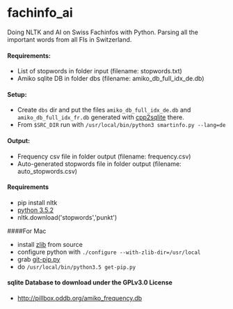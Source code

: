 # fachinfo_ai
Doing NLTK and AI on Swiss Fachinfos with Python. Parsing all the important words from all FIs in Switzerland.
#### Requirements:
* List of stopwords in folder input (filename: stopwords.txt)
* Amiko sqlite DB in folder dbs (filename: amiko_db_full_idx_de.db)

#### Setup:
* Create `dbs` dir and put the files `amiko_db_full_idx_de.db` and `amiko_db_full_idx_fr.db` generated with [cpp2sqlite](https://github.com/zdavatz/cpp2sqlite) there.
* From `$SRC_DIR` run with `/usr/local/bin/python3 smartinfo.py --lang=de`

#### Output:
* Frequency csv file in folder output (filename: frequency.csv)
* Auto-generated stopwords file in folder output (filename: auto_stopwords.csv)

#### Requirements
* pip install nltk
* [python 3.5.2](https://www.python.org/ftp/python/3.5.2/Python-3.5.2.tgz)
* nltk.download('stopwords','punkt')

####For Mac
* install [zlib](https://www.zlib.net/zlib-1.2.11.tar.gz) from source
* configure python with `./configure --with-zlib-dir=/usr/local`
* grab [git-pip.py](https://bootstrap.pypa.io/get-pip.py)
* do `/usr/local/bin/python3.5 get-pip.py`

#### sqlite Database to download under the GPLv3.0 License
* http://pillbox.oddb.org/amiko_frequency.db

